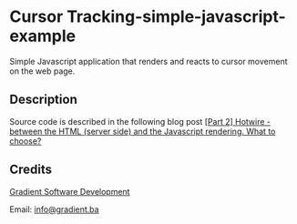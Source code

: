 Cursor Tracking-simple-javascript-example
========================================

Simple Javascript application that renders and reacts to cursor movement on the web page.

Description
-----------
Source code is described in the following blog post [[Part 2] Hotwire - between the HTML (server side) and the Javascript rendering. What to choose?](https://blog.gradient.ba/part-2-hotwire-between-the-html-server-side-and-the-javascript-rendering-what-to-choose)

Credits
-------

[Gradient Software Development](https://gradient.ba)

Email: info@gradient.ba
